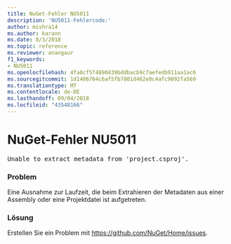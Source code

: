 ```yaml
---
title: NuGet-Fehler NU5011
description: 'NU5011-Fehlercode:'
author: mishra14
ms.author: karann
ms.date: 8/3/2018
ms.topic: reference
ms.reviewer: anangaur
f1_keywords:
- NU5011
ms.openlocfilehash: 4fa0cf5f4890439bddbacb9c7aefedb911aa1ac6
ms.sourcegitcommit: 1d1406764c6af5fb7801d462e0c4afc9092fa569
ms.translationtype: MT
ms.contentlocale: de-DE
ms.lasthandoff: 09/04/2018
ms.locfileid: "43548166"
---
```

# <a name="nuget-error-nu5011"></a>NuGet-Fehler NU5011
<pre>Unable to extract metadata from 'project.csproj'.</pre>

### <a name="issue"></a>Problem

Eine Ausnahme zur Laufzeit, die beim Extrahieren der Metadaten aus einer Assembly oder eine Projektdatei ist aufgetreten.


### <a name="solution"></a>Lösung

Erstellen Sie ein Problem mit https://github.com/NuGet/Home/issues.

